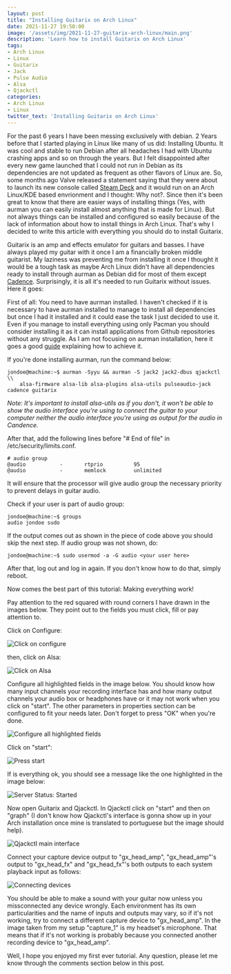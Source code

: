 ```yaml
---
layout: post
title: "Installing Guitarix on Arch Linux"
date: 2021-11-27 19:58:00
image: '/assets/img/2021-11-27-guitarix-arch-linux/main.png'
description: 'Learn how to install Guitarix on Arch Linux'
tags:
- Arch Linux
- Linux
- Guitarix
- Jack
- Pulse Audio
- Alsa
- Qjackctl
categories:
- Arch Linux
- Linux
twitter_text: 'Installing Guitarix on Arch Linux'
---
```


For the past 6 years I have been messing exclusively with debian. 2 Years before that I started playing in
Linux like many of us did: Installing Ubuntu. It was cool and stable to run Debian after all headaches I had
with Ubuntu crashing apps and so on through the years. But I felt disappointed after every new game launched
that I could not run in Debian as its dependencies are not updated as frequent as other flavors of Linux are.
So, some months ago Valve released a statement saying that they were about to launch its new console called
[Steam Deck][steamdeck] and it would run on an Arch Linux/KDE based envrionment and I thought: Why not?.
Since then it's been great to know that there are easier ways of installing things (Yes, with aurman you can
easily install almost anything that is made for Linux). But not always things can be installed and configured
so easily because of the lack of information about how to install things in Arch Linux. That's why I decided
to write this article with everything you should do to install Guitarix.

Guitarix is an amp and effects emulator for guitars and basses. I have always played my guitar with it once
I am a financially broken middle guitarist. My laziness was preventing me from installing it once I thought
it would be a tough task as maybe Arch Linux didn't have all dependencies ready to install through aurman
as Debian did for most of them except [Cadence][cadence]. Surprisingly, it is all it's needed to run Guitarix
without issues. Here it goes:

First of all: You need to have aurman installed. I haven't checked if it is necessary to have aurman installed
to manage to install all dependencies but once I had it installed and it could ease the task I just decided to
use it. Even if you manage to install everything using only Pacman you should consider installing it as it can
install applications from Github repositories without any struggle. As I am not focusing on aurman installation,
here it goes a good [guide][aurman-guide] explaining how to achieve it.

If you're done installing aurman, run the command below:

```console
jondoe@machine:~$ aurman -Syyu && aurman -S jack2 jack2-dbus qjackctl \\
    alsa-firmware alsa-lib alsa-plugins alsa-utils pulseaudio-jack cadence guitarix
```

*Note: It's important to install alsa-utils as if you don't, it won't be able to show the audio interface you're
using to connect the guitar to your computer neither the audio interface you're using as output for the audio in Candence.*

After that, add the following lines before "# End of file" in /etc/security/limits.conf.

```
# audio group
@audio           -       rtprio          95 
@audio           -       memlock         unlimited
```

It will ensure that the processor will give audio group the necessary priority to prevent delays in guitar audio.

Check if your user is part of audio group:

```console
jondoe@machine:~$ groups
audio jondoe sudo
```

If the output comes out as shown in the piece of code above you should skip the next step. If audio group was
not shown, do:

```console
jondoe@machine:~$ sudo usermod -a -G audio <your user here>
```

After that, log out and log in again. If you don't know how to do that, simply reboot.

Now comes the best part of this tutorial: Making everything work!

Pay attention to the red squared with round corners I have drawn in the images below. They point out to the fields you must click, fill 
or pay attention to.

Click on Configure:

![Click on configure](/assets/img/2021-11-27-guitarix-arch-linux/print1.png)

then, click on Alsa:

![Click on Alsa](/assets/img/2021-11-27-guitarix-arch-linux/print2.png)

Configure all highlighted fields in the image below. You should know how many input channels your recording interface has and how many output channels
your audio box or headphones have or it may not work when you click on "start". The other parameters in properties section can be configured to fit your
needs later. Don't forget to press "OK" when you're done.

![Configure all highlighted fields](/assets/img/2021-11-27-guitarix-arch-linux/print3.png)

Click on "start":

![Press start](/assets/img/2021-11-27-guitarix-arch-linux/print4.png)

If is everything ok, you should see a message like the one highlighted in the image below:

![Server Status: Started](/assets/img/2021-11-27-guitarix-arch-linux/print5.png)

Now open Guitarix and Qjackctl. In Qjackctl click on "start" and then on "graph" (I don't know how Qjackctl's interface is gonna show up in your Arch
installation once mine is translated to portuguese but the image should help).

![Qjackctl main interface](/assets/img/2021-11-27-guitarix-arch-linux/print6.png)

Connect your capture device output to "gx_head_amp", "gx_head_amp"'s output to "gx_head_fx" and "gx_head_fx"'s
both outputs to each system playback input as follows:

![Connecting devices](/assets/img/2021-11-27-guitarix-arch-linux/print7.png)

You should be able to make a sound with your guitar now unless you missconnected any device wrongly. Each environment has its own particularities and the
name of inputs and outputs may vary, so if it's not working, try to connect a different capture device to "gx_head_amp". In the image taken from my setup
"capture_1" is my headset's microphone. That means that if it's not working is probably because you connected another recording device to "gx_head_amp".

Well, I hope you enjoyed my first ever tutorial. Any question, please let me know through the comments section below in this post.

[steamdeck]: https://store.steampowered.com/steamdeck/
[cadence]: https://kx.studio/Applications:Cadence
[aurman-guide]: https://medium.com/nerd-for-tech/expert-on-linux-tips-and-tricks-series-by-ujjwal-kar-install-aur-packages-on-arch-linux-f91c6ff97f82